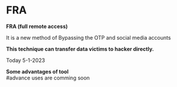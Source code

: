 # FRA

**FRA (full remote access)**

It is a new method of Bypassing the OTP
and social media accounts 

**This technique can transfer data victims to hacker directly.**

Today 5-1-2023 

**Some advantages of tool**<br>
   #advance uses are comming soon




